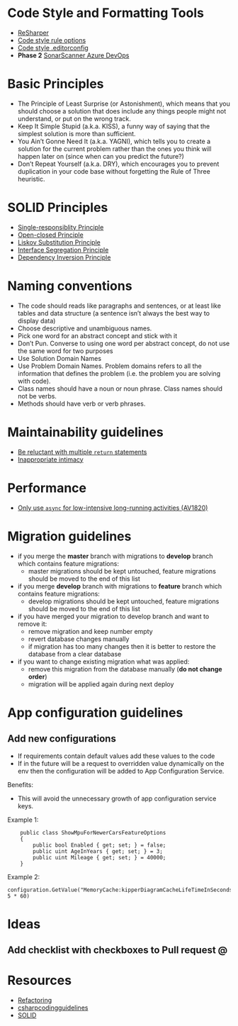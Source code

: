 # Code Style and Formatting Tools
* [ReSharper](https://www.jetbrains.com/resharper)
* [Code style rule options](https://docs.microsoft.com/en-us/dotnet/fundamentals/code-analysis/code-style-rule-options)
* [Code style .editorconfig](/.attachments/editorconfig-0abef250-6c35-4b89-9401-afec0644f6db.txt)
* **Phase 2** [SonarScanner Azure DevOps](https://docs.sonarqube.org/latest/analysis/azuredevops-integration/)

# Basic Principles
* The Principle of Least Surprise (or Astonishment), which means that you should choose a solution that does include any things people might not understand, or put on the wrong track.
* Keep It Simple Stupid (a.k.a. KISS), a funny way of saying that the simplest solution is more than sufficient.
* You Ain’t Gonne Need It (a.k.a. YAGNI), which tells you to create a solution for the current problem rather than the ones you think will happen later on (since when can you predict the future?)
* Don’t Repeat Yourself (a.k.a. DRY), which encourages you to prevent duplication in your code base without forgetting the Rule of Three heuristic.
# SOLID Principles
* [Single-responsiblity Principle](https://www.digitalocean.com/community/conceptual_articles/s-o-l-i-d-the-first-five-principles-of-object-oriented-design#single-responsibility-principle)
* [Open-closed Principle](https://www.digitalocean.com/community/conceptual_articles/s-o-l-i-d-the-first-five-principles-of-object-oriented-design#open-closed-principle)
* [Liskov Substitution Principle](https://www.digitalocean.com/community/conceptual_articles/s-o-l-i-d-the-first-five-principles-of-object-oriented-design#liskov-substitution-principle)
* [Interface Segregation Principle](https://www.digitalocean.com/community/conceptual_articles/s-o-l-i-d-the-first-five-principles-of-object-oriented-design#interface-segregation-principle)
* [Dependency Inversion Principle](https://www.digitalocean.com/community/conceptual_articles/s-o-l-i-d-the-first-five-principles-of-object-oriented-design#dependency-inversion-principle)

# Naming conventions
* The code should reads like paragraphs and sentences, or at least like tables and data structure (a sentence isn’t always the best way to display data)
* Choose descriptive and unambiguous names.
* Pick one word for an abstract concept and stick with it
* Don’t Pun. Converse to using one word per abstract concept, do not use the same word for two purposes
* Use Solution Domain Names
* Use Problem Domain Names. Problem domains refers to all the information that defines the problem (i.e. the problem you are solving with code).
* Class names should have a noun or noun phrase. Class names should not be verbs.
* Methods should have verb or verb phrases.

# Maintainability guidelines
* [Be reluctant with multiple `return` statements ](https://csharpcodingguidelines.com/maintainability-guidelines/#AV1540)
* [Inappropriate intimacy](https://refactoring.guru/smells/inappropriate-intimacy)

# Performance
* [Only use `async` for low-intensive long-running activities (AV1820)](https://csharpcodingguidelines.com/performance-guidelines/#AV1820)

# Migration guidelines
* if you merge the **master** branch with migrations to **develop** branch which contains feature migrations:
  * master migrations should be kept untouched, feature migrations should be moved to the end of this list
* if you merge **develop** branch with migrations to **feature** branch which contains feature migrations:
  * develop migrations should be kept untouched, feature migrations should be moved to the end of this list
* if you have merged your migration to develop branch and want to remove it:
  * remove migration and keep number empty
  * revert database changes manually
  * if migration has too many changes then it is better to restore the database from a clear database
* if you want to change existing migration what was applied:
  * remove this migration from the database manually (**do not change order**)
  * migration will be applied again during next deploy

# App configuration guidelines
## Add new configurations
* If requirements contain default values add these values to the code
* If in the future will be a request to overridden value dynamically on the env then the configuration will be added to App Configuration Service.

Benefits:
* This will avoid the unnecessary growth of app configuration service keys.

Example 1:
```
    public class ShowMpuForNewerCarsFeatureOptions
    {
        public bool Enabled { get; set; } = false;
        public uint AgeInYears { get; set; } = 3;
        public uint Mileage { get; set; } = 40000;
    }
``` 
Example 2:
```
configuration.GetValue("MemoryCache:kipperDiagramCacheLifeTimeInSeconds", 5 * 60)
```

# Ideas
## Add checklist with checkboxes to Pull request @<Egor Shymko> 

# Resources
* [Refactoring](https://refactoring.guru/refactoring)
* [csharpcodingguidelines](https://csharpcodingguidelines.com/)
* [SOLID](https://www.digitalocean.com/community/conceptual_articles/s-o-l-i-d-the-first-five-principles-of-object-oriented-design)